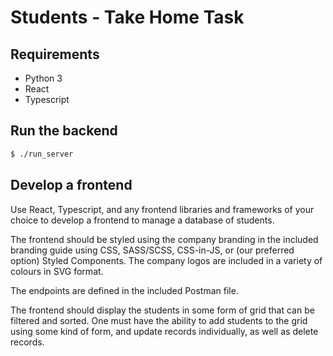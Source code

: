 # Students - Take Home Task

## Requirements

- Python 3
- React
- Typescript

## Run the backend
```bash
$ ./run_server
```

## Develop a frontend

Use React, Typescript, and any frontend libraries and frameworks of your choice to develop a frontend to manage a
database of students.

The frontend should be styled using the company branding in the included branding guide using CSS, SASS/SCSS, CSS-in-JS,
or (our preferred option) Styled Components. The company logos are included in a variety of colours in SVG format.

The endpoints are defined in the included Postman file.

The frontend should display the students in some form of grid that can be filtered and sorted. One must have the ability
to add students to the grid using some kind of form, and update records individually, as well as delete records.

